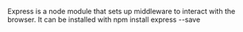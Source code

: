 Express is a node module that sets up middleware to interact with the browser.
It can be installed with 
npm install express --save

